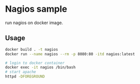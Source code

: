 # Nagios sample

run nagios on docker image.

## Usage

```bash
docker build . -t nagios
docker run --name nagios --rm -p 8080:80 -itd nagios:latest

# login to docker container
docker exec -it nagios /bin/bash
# start apache
httpd -DFOREGROUND
```
